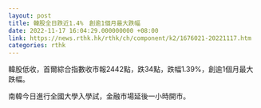 ```yaml
---
layout: post
title: 韓股全日跌近1.4%　創逾1個月最大跌幅
date: 2022-11-17 16:04:29.000000000 +08:00
link: https://news.rthk.hk/rthk/ch/component/k2/1676021-20221117.htm
categories: rthk
---
```


韓股低收，首爾綜合指數收市報2442點，跌34點，跌幅1.39%，創逾1個月最大跌幅。

南韓今日進行全國大學入學試，金融市場延後一小時開市。
